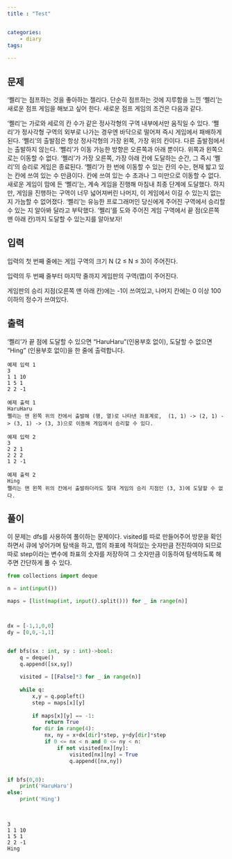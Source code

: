 ```yaml
---
title : "Test"


categories:
    - diary
tags:
   
---
```






## 문제
‘쩰리’는 점프하는 것을 좋아하는 젤리다. 단순히 점프하는 것에 지루함을 느낀 ‘쩰리’는 새로운 점프 게임을 해보고 싶어 한다. 새로운 점프 게임의 조건은 다음과 같다.

‘쩰리’는 가로와 세로의 칸 수가 같은 정사각형의 구역 내부에서만 움직일 수 있다. ‘쩰리’가 정사각형 구역의 외부로 나가는 경우엔 바닥으로 떨어져 즉시 게임에서 패배하게 된다.
‘쩰리’의 출발점은 항상 정사각형의 가장 왼쪽, 가장 위의 칸이다. 다른 출발점에서는 출발하지 않는다.
‘쩰리’가 이동 가능한 방향은 오른쪽과 아래 뿐이다. 위쪽과 왼쪽으로는 이동할 수 없다.
‘쩰리’가 가장 오른쪽, 가장 아래 칸에 도달하는 순간, 그 즉시 ‘쩰리’의 승리로 게임은 종료된다.
‘쩰리’가 한 번에 이동할 수 있는 칸의 수는, 현재 밟고 있는 칸에 쓰여 있는 수 만큼이다. 칸에 쓰여 있는 수 초과나 그 미만으로 이동할 수 없다.
새로운 게임이 맘에 든 ‘쩰리’는, 계속 게임을 진행해 마침내 최종 단계에 도달했다. 하지만, 게임을 진행하는 구역이 너무 넓어져버린 나머지, 이 게임에서 이길 수 있는지 없는지 가늠할 수 없어졌다. ‘쩰리’는 유능한 프로그래머인 당신에게 주어진 구역에서 승리할 수 있는 지 알아봐 달라고 부탁했다. ‘쩰리’를 도와 주어진 게임 구역에서 끝 점(오른쪽 맨 아래 칸)까지 도달할 수 있는지를 알아보자!

## 입력
입력의 첫 번째 줄에는 게임 구역의 크기 N (2 ≤ N ≤ 3)이 주어진다.

입력의 두 번째 줄부터 마지막 줄까지 게임판의 구역(맵)이 주어진다.

게임판의 승리 지점(오른쪽 맨 아래 칸)에는 -1이 쓰여있고, 나머지 칸에는 0 이상 100 이하의 정수가 쓰여있다.

## 출력
‘쩰리’가 끝 점에 도달할 수 있으면 “HaruHaru”(인용부호 없이), 도달할 수 없으면 “Hing” (인용부호 없이)을 한 줄에 출력합니다.

```
예제 입력 1  
3
1 1 10
1 5 1
2 2 -1

예제 출력 1  
HaruHaru
쩰리는 맨 왼쪽 위의 칸에서 출발해 (행, 열)로 나타낸 좌표계로,  (1, 1) -> (2, 1) -> (3, 1) -> (3, 3)으로 이동해 게임에서 승리할 수 있다.

예제 입력 2  
3
2 2 1
2 2 2
1 2 -1

예제 출력 2  
Hing
쩰리는 맨 왼쪽 위의 칸에서 출발하더라도 절대 게임의 승리 지점인 (3, 3)에 도달할 수 없다.
```


## 풀이

이 문제는 dfs를 사용하여 풀이하는 문제이다.
visited를 따로 만들어주어 방문을 확인하면서 큐에 넣어가며 탐색을 하고,
맵의 좌표에 적혀있는 숫자만큼 전진하여야 되므로 따로 step이라는 변수에 좌표의 숫자를 저장하여 그 숫자만큼 이동하여 탐색하도록 해주면 간단하게 풀 수 있다.




```python
from collections import deque

n = int(input())

maps = [list(map(int, input().split())) for _ in range(n)]



dx = [-1,1,0,0]
dy = [0,0,-1,1]


def bfs(sx : int, sy : int)->bool:
    q = deque()
    q.append([sx,sy])
    
    visited = [[False]*3 for _ in range(n)]
    
    while q:
        x,y = q.popleft()
        step = maps[x][y]
        
        if maps[x][y] == -1:
            return True
        for dir in range(4):
            nx, ny = x+dx[dir]*step, y+dy[dir]*step
            if 0 <= nx < n and 0 <= ny < n:
                if not visited[nx][ny]:
                    visited[nx][ny] = True
                    q.append([nx,ny])


if bfs(0,0):
    print('HaruHaru')
else:
    print('Hing')

    

```

    3 
    1 1 10
    1 5 1
    2 2 -1
    Hing



